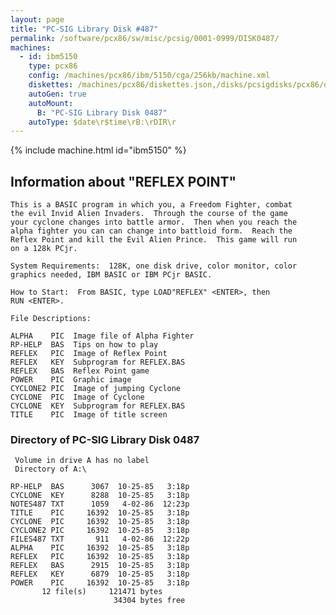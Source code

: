 ```yaml
---
layout: page
title: "PC-SIG Library Disk #487"
permalink: /software/pcx86/sw/misc/pcsig/0001-0999/DISK0487/
machines:
  - id: ibm5150
    type: pcx86
    config: /machines/pcx86/ibm/5150/cga/256kb/machine.xml
    diskettes: /machines/pcx86/diskettes.json,/disks/pcsigdisks/pcx86/diskettes.json
    autoGen: true
    autoMount:
      B: "PC-SIG Library Disk 0487"
    autoType: $date\r$time\rB:\rDIR\r
---
```


{% include machine.html id="ibm5150" %}

## Information about "REFLEX POINT"

    This is a BASIC program in which you, a Freedom Fighter, combat
    the evil Invid Alien Invaders.  Through the course of the game
    your cyclone changes into battle armor.  Then when you reach the
    alpha fighter you can can change into battloid form.  Reach the
    Reflex Point and kill the Evil Alien Prince.  This game will run
    on a 128k PCjr.
    
    System Requirements:  128K, one disk drive, color monitor, color
    graphics needed, IBM BASIC or IBM PCjr BASIC.
    
    How to Start:  From BASIC, type LOAD"REFLEX" <ENTER>, then
    RUN <ENTER>.
    
    File Descriptions:
    
    ALPHA    PIC  Image file of Alpha Fighter
    RP-HELP  BAS  Tips on how to play
    REFLEX   PIC  Image of Reflex Point
    REFLEX   KEY  Subprogram for REFLEX.BAS
    REFLEX   BAS  Reflex Point game
    POWER    PIC  Graphic image
    CYCLONE2 PIC  Image of jumping Cyclone
    CYCLONE  PIC  Image of Cyclone
    CYCLONE  KEY  Subprogram for REFLEX.BAS
    TITLE    PIC  Image of title screen

### Directory of PC-SIG Library Disk 0487

     Volume in drive A has no label
     Directory of A:\

    RP-HELP  BAS      3067  10-25-85   3:18p
    CYCLONE  KEY      8288  10-25-85   3:18p
    NOTES487 TXT      1059   4-02-86  12:23p
    TITLE    PIC     16392  10-25-85   3:18p
    CYCLONE  PIC     16392  10-25-85   3:18p
    CYCLONE2 PIC     16392  10-25-85   3:18p
    FILES487 TXT       911   4-02-86  12:22p
    ALPHA    PIC     16392  10-25-85   3:18p
    REFLEX   PIC     16392  10-25-85   3:18p
    REFLEX   BAS      2915  10-25-85   3:18p
    REFLEX   KEY      6879  10-25-85   3:18p
    POWER    PIC     16392  10-25-85   3:18p
           12 file(s)     121471 bytes
                           34304 bytes free
